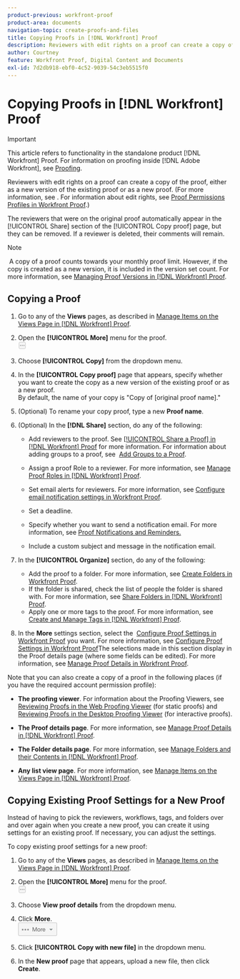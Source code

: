```yaml
---
product-previous: workfront-proof
product-area: documents
navigation-topic: create-proofs-and-files
title: Copying Proofs in [!DNL Workfront] Proof
description: Reviewers with edit rights on a proof can create a copy of the proof, either as a new version of the existing proof or as a new proof. (For more information, see . For information about edit rights, see Proof Permissions Profiles in Workfront Proof.)
author: Courtney
feature: Workfront Proof, Digital Content and Documents
exl-id: 7d2db918-ebf0-4c52-9039-54c3eb5515f0
---
```

# Copying Proofs in [!DNL Workfront] Proof

>[!IMPORTANT]
>
>This article refers to functionality in the standalone product [!DNL Workfront] Proof. For information on proofing inside [!DNL Adobe Workfront], see [Proofing](../../../review-and-approve-work/proofing/proofing.md).

Reviewers with edit rights on a proof can create a copy of the proof, either as a new version of the existing proof or as a new proof. (For more information, see . For information about edit rights, see [Proof Permissions Profiles in Workfront Proof](../../../workfront-proof/wp-acct-admin/account-settings/proof-perm-profiles-in-wp.md).)

The reviewers that were on the original proof automatically appear in the [!UICONTROL Share] section of the [!UICONTROL Copy proof] page, but they can be removed. If a reviewer is deleted, their comments will remain.

>[!NOTE]
>
>&nbsp;A copy of a proof counts towards your monthly proof limit. However, if the copy is created as a new version, it is included in the version set count. For more information, see [Managing Proof Versions in [!DNL Workfront] Proof](../../../workfront-proof/wp-work-proofsfiles/manage-your-work/manage-proof-versions.md).

## Copying a Proof

1. Go to any of the **Views** pages, as described in [Manage Items on the Views Page in [!DNL Workfront] Proof](../../../workfront-proof/wp-work-proofsfiles/manage-your-work/manage-items-on-views-page.md).

1. Open the **[!UICONTROL More]** menu for the proof.\
   ![](assets/more-button-small.png)

1. Choose **[!UICONTROL Copy]** from the dropdown menu.
1. In the **[!UICONTROL Copy proof]** page that appears, specify whether you want to create the&nbsp;copy as a new version of the existing proof or as a new proof.\
   By default, the name of your copy is "Copy of [original proof name]."

1. (Optional) To rename your copy proof, type a new&nbsp;**Proof name**.
1. (Optional) In the **[!DNL Share]** section, do any of the following:

   * Add reviewers to the proof. See [[!UICONTROL Share a Proof] in [!DNL Workfront] Proof](../../../workfront-proof/wp-work-proofsfiles/share-proofs-and-files/share-proof.md) for more information. For information about adding groups to a proof, see&nbsp; [Add Groups to a Proof](../../../workfront-proof/wp-mnguserscontacts/groups/add-groups.md).

   * Assign a proof Role to a reviewer. For more information, see [Manage Proof Roles in [!DNL Workfront] Proof](../../../workfront-proof/wp-work-proofsfiles/share-proofs-and-files/manage-proof-roles.md).
   * Set email alerts for reviewers. For more information, see [Configure email notification settings in Workfront Proof](../../../workfront-proof/wp-emailsntfctns/email-alerts/config-email-notification-settings-wp.md).
   * Set a deadline.
   * Specify whether you want to send a notification email.&nbsp;For more information, see [Proof Notifications and Reminders.](https://support.workfront.com/hc/en-us/sections/115000920788-Proof-notifications-and-reminders)
   * Include a custom subject and message in the notification email.

1. In the **[!UICONTROL Organize]** section, do any of the following:

   * Add the proof to a folder. For more information, see [Create Folders in Workfront Proof](../../../workfront-proof/wp-work-proofsfiles/organize-your-work/create-folders.md).
   * If the folder is shared, check the list of people the folder is shared with. For more information, see [Share Folders in [!DNL Workfront] Proof](../../../workfront-proof/wp-work-proofsfiles/organize-your-work/share-folders.md).
   * Apply one or more tags to the proof. For more information, see [Create and Manage Tags in [!DNL Workfront] Proof](../../../workfront-proof/wp-work-proofsfiles/organize-your-work/create-and-manage-tags.md).

1. In the **More** settings section, select the&nbsp; [Configure Proof Settings in Workfront Proof](../../../workfront-proof/wp-work-proofsfiles/manage-your-work/configure-proof-settings.md)&nbsp;you want. For more information, see [Configure Proof Settings in Workfront Proof](../../../workfront-proof/wp-work-proofsfiles/manage-your-work/configure-proof-settings.md)The selections made in this section display in the Proof details page (where some fields can be edited). For more information, see [Manage Proof Details in Workfront Proof](../../../workfront-proof/wp-work-proofsfiles/manage-your-work/manage-proof-details.md).

Note that you can also create a copy of a proof in the following places (if you have the required account permission profile):

* **The proofing viewer**. For information about the Proofing Viewers, see [Reviewing Proofs in the Web Proofing Viewer](https://support.workfront.com/hc/en-us/sections/115000275214-Reviewing-Proofs-in-the-Web-Proofing-Viewer) (for static proofs) and [Reviewing Proofs in the Desktop Proofing Viewer](https://support.workfront.com/hc/en-us/sections/360000686434-Reviewing-Proofs-in-the-Desktop-Proofing-Viewer) (for interactive proofs).

* **The Proof details page**. For more information, see [Manage Proof Details in [!DNL Workfront] Proof](../../../workfront-proof/wp-work-proofsfiles/manage-your-work/manage-proof-details.md).

* **The Folder details page**. For more information, see [Manage Folders and their Contents in [!DNL Workfront] Proof](../../../workfront-proof/wp-work-proofsfiles/organize-your-work/manage-folders-and-contents.md).

* **Any list view page**. For more information, see [Manage Items on the Views Page in [!DNL Workfront] Proof](../../../workfront-proof/wp-work-proofsfiles/manage-your-work/manage-items-on-views-page.md).

## Copying Existing Proof Settings for a New Proof

Instead of having to pick the reviewers, workflows, tags, and folders over and over again when you create a new proof, you can create it using settings for an existing proof. If necessary, you can adjust the settings.

To copy existing proof settings for a new proof:

1. Go to any of the **Views** pages, as described in [Manage Items on the Views Page in [!DNL Workfront] Proof](../../../workfront-proof/wp-work-proofsfiles/manage-your-work/manage-items-on-views-page.md).

1. Open the **[!UICONTROL More]** menu for the proof.\
   ![](assets/more-button-small.png)

1. Choose **View proof details**&nbsp;from the dropdown menu.
1. Click **More**.\
   ![More_button_text_version.png](assets/more-button-text-version.png)

1. Click **[!UICONTROL Copy with new file]** in the dropdown menu.
1. In the **New proof** page that appears,&nbsp;upload a new file, then click **Create**.
